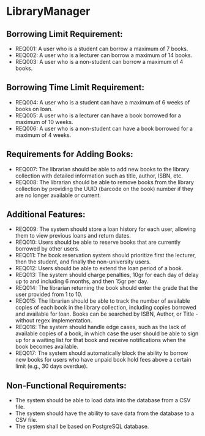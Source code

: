 # LibraryManager

## Borrowing Limit Requirement:
- REQ001: A user who is a student can borrow a maximum of 7 books.
- REQ002: A user who is a lecturer can borrow a maximum of 14 books.
- REQ003: A user who is a non-student can borrow a maximum of 4 books.

## Borrowing Time Limit Requirement:
- REQ004: A user who is a student can have a maximum of 6 weeks of books on loan.
- REQ005: A user who is a lecturer can have a book borrowed for a maximum of 10 weeks.
- REQ006: A user who is a non-student can have a book borrowed for a maximum of 4 weeks.

## Requirements for Adding Books:
- REQ007: The librarian should be able to add new books to the library collection with detailed information such as title, author, ISBN, etc.
- REQ008: The librarian should be able to remove books from the library collection by providing the UUID (barcode on the book) number if they are no longer available or current.

## Additional Features:
- REQ009: The system should store a loan history for each user, allowing them to view previous loans and return dates.
- REQ010: Users should be able to reserve books that are currently borrowed by other users.
- REQ011: The book reservation system should prioritize first the lecturer, then the student, and finally the non-university users.
- REQ012: Users should be able to extend the loan period of a book.
- REQ013: The system should charge penalties, 10gr for each day of delay up to and including 6 months, and then 15gr per day.
- REQ014: The librarian returning the book should enter the grade that the user provided from 1 to 10.
- REQ015: The librarian should be able to track the number of available copies of each book in the library collection, including copies borrowed and available for loan. Books can be searched by ISBN, Author, or Title - without regex implementation.
- REQ016: The system should handle edge cases, such as the lack of available copies of a book, in which case the user should be able to sign up for a waiting list for that book and receive notifications when the book becomes available.
- REQ017: The system should automatically block the ability to borrow new books for users who have unpaid book hold fees above a certain limit (e.g., 30 days overdue).

## Non-Functional Requirements:
- The system should be able to load data into the database from a CSV file.
- The system should have the ability to save data from the database to a CSV file.
- The system shall be based on PostgreSQL database.